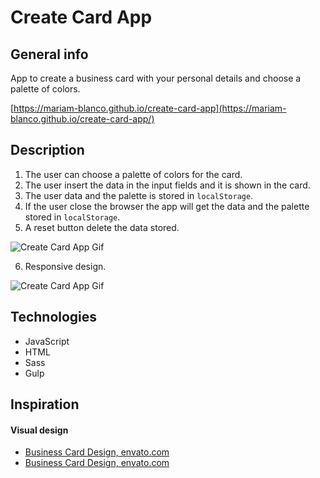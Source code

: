 # Create Card App

## General info
App to create a business card with your personal details and choose a palette of colors.

[https://mariam-blanco.github.io/create-card-app](https://mariam-blanco.github.io/create-card-app/)

## Description

1. The user can choose a palette of colors for the card.
2. The user insert the data in the input fields and it is shown in the card.
3. The user data and the palette is stored in `localStorage`.
4. If the user close the browser the app will get the data and the palette stored in `localStorage`.
5. A reset button delete the data stored.

![Create Card App Gif](https://github.com/mariam-blanco/create-card-app/blob/master/src/media/create-card-app.gif)

6. Responsive design.

![Create Card App Gif](https://github.com/mariam-blanco/create-card-app/blob/master/src/media/create-card-app_responsive.gif)

## Technologies
- JavaScript
- HTML
- Sass
- Gulp

## Inspiration

#### Visual design

- [Business Card Design, envato.com](https://elements.envato.com/es/colour-company-business-card-92VHKB5)
- [Business Card Design, envato.com](https://elements.envato.com/es/modern-creative-business-card-CWMZT4?irgwc=1&clickid=0ZX0-LzSNxyLTXDwUx0Mo3EHUkE3CbSrlTyDzE0&iradid=275988&irpid=357605&iradtype=ONLINE_TRACKING_LINK&irmptype=mediapartner&mp_value1=&utm_campaign=af_impact_radius_357605&utm_medium=affiliate&utm_source=impact_radius)

